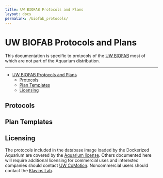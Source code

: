 ```yaml
---
title: UW BIOFAB Protocols and Plans
layout: docs
permalink: /biofab_protocols/
---
```


# UW BIOFAB Protocols and Plans

This documentation is specific to protocols of the [UW BIOFAB](http://uwbiofab.org) most of which are not part of the Aquarium distribution.

---

<!-- TOC -->

- [UW BIOFAB Protocols and Plans](#uw-biofab-protocols-and-plans)
    - [Protocols](#protocols)
    - [Plan Templates](#plan-templates)
    - [Licensing](#licensing)

<!-- /TOC -->

## Protocols

## Plan Templates

## Licensing

The protocols included in the database image loaded by the Dockerized Aquarium are covered by the [Aquarium license](https://github.com/klavinslab/aquarium/blob/master/license.md).
Others documented here will require additional licensing for commercial uses and interested companies should contact [UW CoMotion](mailto:license@uw.edu).
Noncommercial users should contact the [Klavins Lab](http://klavinslab.org).
